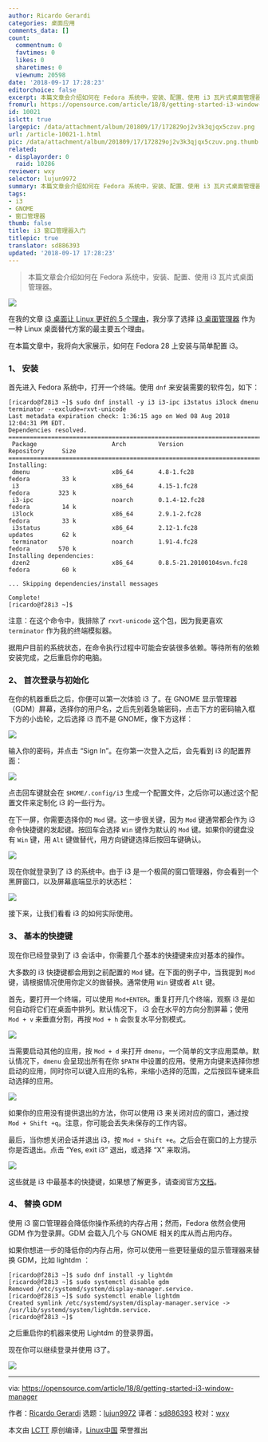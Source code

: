 ```yaml
---
author: Ricardo Gerardi
categories: 桌面应用
comments_data: []
count:
  commentnum: 0
  favtimes: 0
  likes: 0
  sharetimes: 0
  viewnum: 20598
date: '2018-09-17 17:28:23'
editorchoice: false
excerpt: 本篇文章会介绍如何在 Fedora 系统中，安装、配置、使用 i3 瓦片式桌面管理器。
fromurl: https://opensource.com/article/18/8/getting-started-i3-window-manager
id: 10021
islctt: true
largepic: /data/attachment/album/201809/17/172829oj2v3k3qjqx5czuv.png
url: /article-10021-1.html
pic: /data/attachment/album/201809/17/172829oj2v3k3qjqx5czuv.png.thumb.jpg
related:
- displayorder: 0
  raid: 10286
reviewer: wxy
selector: lujun9972
summary: 本篇文章会介绍如何在 Fedora 系统中，安装、配置、使用 i3 瓦片式桌面管理器。
tags:
- i3
- GNOME
- 窗口管理器
thumb: false
title: i3 窗口管理器入门
titlepic: true
translator: sd886393
updated: '2018-09-17 17:28:23'
---
```



> 
> 本篇文章会介绍如何在 Fedora 系统中，安装、配置、使用 i3 瓦片式桌面管理器。
> 
> 
> 


![](/data/attachment/album/201809/17/172829oj2v3k3qjqx5czuv.png)


在我的文章 [i3 桌面让 Linux 更好的 5 个理由](https://opensource.com/article/18/8/i3-tiling-window-manager)，我分享了选择 [i3 桌面管理器](https://i3wm.org) 作为一种 Linux 桌面替代方案的最主要五个理由。


在本篇文章中，我将向大家展示，如何在 Fedora 28 上安装与简单配置 i3。


### 1、 安装


首先进入 Fedora 系统中，打开一个终端。使用 `dnf` 来安装需要的软件包，如下：



```
[ricardo@f28i3 ~]$ sudo dnf install -y i3 i3-ipc i3status i3lock dmenu terminator --exclude=rxvt-unicode
Last metadata expiration check: 1:36:15 ago on Wed 08 Aug 2018 12:04:31 PM EDT.
Dependencies resolved.
================================================================================================
 Package                     Arch         Version                           Repository     Size
================================================================================================
Installing:
 dmenu                       x86_64       4.8-1.fc28                        fedora         33 k
 i3                          x86_64       4.15-1.fc28                       fedora        323 k
 i3-ipc                      noarch       0.1.4-12.fc28                     fedora         14 k
 i3lock                      x86_64       2.9.1-2.fc28                      fedora         33 k
 i3status                    x86_64       2.12-1.fc28                       updates        62 k
 terminator                  noarch       1.91-4.fc28                       fedora        570 k
Installing dependencies:
 dzen2                       x86_64       0.8.5-21.20100104svn.fc28         fedora         60 k

... Skipping dependencies/install messages

Complete!
[ricardo@f28i3 ~]$
```

注意：在这个命令中，我排除了 `rxvt-unicode` 这个包，因为我更喜欢 `terminator` 作为我的终端模拟器。


据用户目前的系统状态，在命令执行过程中可能会安装很多依赖。等待所有的依赖安装完成，之后重启你的电脑。


### 2、 首次登录与初始化


在你的机器重启之后，你便可以第一次体验 i3 了。在 GNOME 显示管理器（GDM）屏幕，选择你的用户名，之后先别着急输密码，点击下方的密码输入框下方的小齿轮，之后选择 i3 而不是 GNOME，像下方这样：


![](/data/attachment/album/201809/17/172830wvnzm44jgm2k4dmd.png)


输入你的密码，并点击 “Sign In”。在你第一次登入之后，会先看到 i3 的配置界面：


![](/data/attachment/album/201809/17/172830r4mmeuhue9306gxp.png)


点击回车键就会在 `$HOME/.config/i3` 生成一个配置文件，之后你可以通过这个配置文件来定制化 i3 的一些行为。


在下一屏，你需要选择你的 `Mod` 键。这一步很关键，因为 `Mod` 键通常都会作为 i3 命令快捷键的发起键。按回车会选择 `Win` 键作为默认的 `Mod` 键。如果你的键盘没有 `Win` 键，用 `Alt` 键做替代，用方向键键选择后按回车键确认。


![](/data/attachment/album/201809/17/172831fse22srnxlj2slnl.png)


现在你就登录到了 i3 的系统中。由于 i3 是一个极简的窗口管理器，你会看到一个黑屏窗口，以及屏幕底端显示的状态栏：


![](/data/attachment/album/201809/17/172831vs0q4jlplbhj2szh.png)


接下来，让我们看看 i3 的如何实际使用。


### 3、 基本的快捷键


现在你已经登录到了 i3 会话中，你需要几个基本的快捷键来应对基本的操作。


大多数的 i3 快捷键都会用到之前配置的 `Mod` 键。在下面的例子中，当我提到 `Mod` 键，请根据情况使用你定义的做替换。通常使用 `Win` 键或者 `Alt` 键。


首先，要打开一个终端，可以使用 `Mod+ENTER`。重复打开几个终端，观察 i3 是如何自动将它们在桌面中排列。默认情况下， i3 会在水平的方向分割屏幕；使用 `Mod + v` 来垂直分割，再按 `Mod + h` 会恢复水平分割模式。


![](/data/attachment/album/201809/17/172832x0835at51paxyhaf.png)


当需要启动其他的应用，按 `Mod + d` 来打开 `dmenu`，一个简单的文字应用菜单。默认情况下，`dmenu` 会呈现出所有在你 `$PATH` 中设置的应用。使用方向键来选择你想启动的应用，同时你可以键入应用的名称，来缩小选择的范围，之后按回车键来启动选择的应用。


![](/data/attachment/album/201809/17/172832bzg63610gszxgdz0.png)


如果你的应用没有提供退出的方法，你可以使用 i3 来关闭对应的窗口，通过按 `Mod + Shift +q`。注意，你可能会丢失未保存的工作内容。


最后，当你想关闭会话并退出 i3，按 `Mod + Shift +e`。之后会在窗口的上方提示你是否退出。点击 “Yes, exit i3” 退出，或选择 “X” 来取消。


![](/data/attachment/album/201809/17/172832q7t3979wnt95btj7.png)


这些就是 i3 中最基本的快捷键，如果想了解更多，请查阅官方[文档](https://i3wm.org/docs/userguide.html#_default_keybindings)。


### 4、 替换 GDM


使用 i3 窗口管理器会降低你操作系统的内存占用；然而，Fedora 依然会使用 GDM 作为登录屏。GDM 会载入几个与 GNOME 相关的库从而占用内存。


如果你想进一步的降低你的内存占用，你可以使用一些更轻量级的显示管理器来替换 GDM，比如 lightdm ：



```
[ricardo@f28i3 ~]$ sudo dnf install -y lightdm
[ricardo@f28i3 ~]$ sudo systemctl disable gdm
Removed /etc/systemd/system/display-manager.service.
[ricardo@f28i3 ~]$ sudo systemctl enable lightdm
Created symlink /etc/systemd/system/display-manager.service -> /usr/lib/systemd/system/lightdm.service.
[ricardo@f28i3 ~]$
```

之后重启你的机器来使用 Lightdm 的登录界面。


现在你可以继续登录并使用 i3了。


![](/data/attachment/album/201809/17/172834eflulxtu1v4lass8.png)




---


via: <https://opensource.com/article/18/8/getting-started-i3-window-manager>


作者：[Ricardo Gerardi](https://opensource.com/users/rgerardi) 选题：[lujun9972](https://github.com/lujun9972) 译者：[sd886393](https://github.com/sd886393) 校对：[wxy](https://github.com/wxy)


本文由 [LCTT](https://github.com/LCTT/TranslateProject) 原创编译，[Linux中国](https://linux.cn/) 荣誉推出